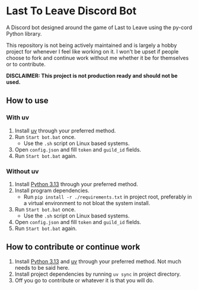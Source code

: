# Last To Leave Discord Bot

A Discord bot designed around the game of Last to Leave using the py-cord Python library.

This repository is not being actively maintained and is largely a hobby project for whenever I feel like working on it.
I won't be upset if people choose to fork and continue work without me whether it be for themselves or to contribute.

**DISCLAIMER: This project is not production ready and should not be used.**

## How to use

### With uv

1. Install [uv](https://github.com/astral-sh/uv) through your preferred method.
1. Run `Start bot.bat` once.
    - Use the `.sh` script on Linux based systems.
1. Open `config.json` and fill `token` and `guild_id` fields.
1. Run `Start bot.bat` again.

### Without uv

1. Install [Python 3.13](https://www.python.org/downloads/) through your preferred method.
1. Install program dependencies.
    - Run `pip install -r ./requirements.txt` in project root, preferably in a virtual environment to not bloat the system install.
1. Run `Start bot.bat` once.
    - Use the `.sh` script on Linux based systems.
1. Open `config.json` and fill `token` and `guild_id` fields.
1. Run `Start bot.bat` again.

## How to contribute or continue work

1. Install [Python 3.13](https://www.python.org/downloads/) and [uv](https://github.com/astral-sh/uv) through your preferred method. Not much needs to be said here.
1. Install project dependencies by running `uv sync` in project directory.
1. Off you go to contribute or whatever it is that you will do.
